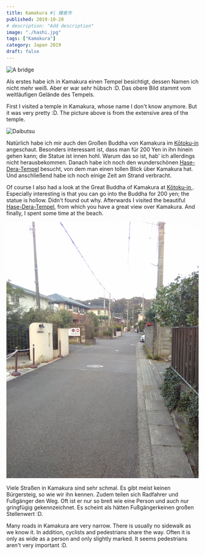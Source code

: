 ```yaml
---
title: Kamakura #| 鎌倉市
published: 2019-10-28
# description: "Add description"
image: "./hashi.jpg"
tags: ["Kamakura"]
category: Japan 2019
draft: false
---
```


![A bridge](./hashi.jpg)

Als erstes habe ich in Kamakura einen Tempel besichtigt, dessen Namen ich nicht mehr weiß. Aber er war sehr hübsch :D. Das obere Bild stammt vom weitläufigen 
Gelände des Tempels. 

First I visited a temple in Kamakura, whose name I don't know anymore. But it was very pretty :D. The picture above is from the extensive area of the temple. 

<!-- 最初に、鎌倉の寺院を訪れましたが、その名前はもう分かりません。きれいでした :D。上の写真は寺院の一部です。 -->

![Daibutsu](./daibutsusmall.jpg)

Natürlich habe ich mir auch den Großen Buddha von Kamakura im <a href="https://www.kotoku-in.jp/en/" target="_blank" rel="noopener noreferrer">Kōtoku-in 
</a> angeschaut. Besonders interessant ist, dass man für 200 Yen in ihn hinein gehen kann; die Statue ist innen hohl. Warum das so ist, hab' ich allerdings 
nicht herausbekommen. 
Danach habe ich noch den wunderschönen <a href="https://www.hasedera.jp/en/" target="_blank" rel="noopener noreferrer">Hase-Dera-Tempel</a> besucht, von dem 
man einen tollen Blick über Kamakura hat. Und anschließend habe ich noch einige Zeit am Strand verbracht.

Of course I also had a look at the Great Buddha of Kamakura at <a href="https://www.kotoku-in.jp/en/" target="_blank" rel="noopener noreferrer">Kōtoku-in </a>.
Especially interesting is that you can go into the Buddha for 200 yen; the statue is hollow. Didn't found out why.
Afterwards I visited the beautiful <a href="https://www.hasedera.jp/en/" target="_blank" rel="noopener noreferrer">Hase-Dera-Tempel</a>, 
from which you have a great view over Kamakura. And finally, I spent some time at the beach.

<!-- もちろん、高徳院の鎌倉の大仏も見ました。特に興味深いのは、200円で仏に入ることができるということです。彫像は中空です。理由がわかりませんでした。
長谷寺を訪れました。海岸に行きました。 -->

![Streets](./streets.jpg)

Viele Straßen in Kamakura sind sehr schmal. Es gibt meist keinen Bürgersteig, so wie wir ihn kennen. Zudem teilen sich Radfahrer und Fußgänger den Weg. Oft ist
 er nur so breit wie eine Person und auch nur gringfügig gekennzeichnet. Es scheint als hätten Fußgängerkeinen großen Stellenwert :D.

Many roads in Kamakura are very narrow. There is usually no sidewalk as we know it. In addition, cyclists and pedestrians share the way. Often it is only as 
wide as a person and only slightly marked. It seems pedestrians aren't very important :D.

<!-- 鎌倉の多くの道路は狭いです。歩道はありません。歩行者とサイクリストが道を共有します。道は人と同じくらい広いです。 -->
